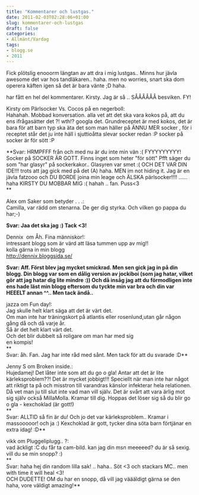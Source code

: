 ```yaml
---
title: "Kommentarer och lustgas."
date: 2011-02-03T02:28:06+01:00
slug: kommentarer-och-lustgas
draft: false
categories:
- Allmänt/Vardag
tags:
- blogg.se
- 2011
---
```

Fick plötslig enooorm längtan av att dra i mig lustgas.. Minns hur jävla awesome det var hos tandläkaren.. haha. men no worries, snart ska dom operera käften igen så det är bara vänte ;D haha.  
  
  
har fått en hel del kommentarer. Kirsty. Jag är så .. SÅÅÅÅÅÅ besviken. FY!  
  
Kirsty om Pärlsocker Vs. Cocos på en negerboll:  
Hahahah. Mobbad konversation. alla vet att det ska vara kokos på, att du ens ifrågasätter det ?! wth!? googla det. Grundreceptet är med kokos, det är bara för att barn typ ska äta det som man häller på ÄNNU MER socker , för i receptet står det ju inte häll i sjuttioåtta slevar socker redan :P socker på socker är för sött :P  
  
**Svar: HRMPFFF från och med nu är du inte min vän :( FYYYYYYYYY! Socker på SOCKER ÄR GOTT. Finns inget som heter "för sött" Pfft säger du som "har glasyr" på sockerkakor.. Glasyren var smet :( OCH DET VAR DIN IDE!!! trots att jag gick med på det (A) haha. MEN im not hiding it. Jag är en jävla fatzooo och DU BORDE joina min leage och ÄLSKA pärlsocker!!!! ...... haha KIRSTY DU MOBBAR MIG :( hahah .. fan. Puss<3  
**  
  
  
Alex om Saker som betyder . . .:  
Camilla, var rädd om stenarna. De ger dig styrka. Och vilken go pappa du har;-)  
  
**Svar: Jaa det ska jag :) Tack <3!**  
  
  
  
Dennix  om Åh. Fina människor!:  
intressant blogg som är värd att läsa tummen upp av mig!!  
kolla gärna in min blogg  
http://dennix.bloggsida.se/  
  
**Svar: Aff. Först blev jag mycket smickrad. Men sen gick jag in på din blogg. Din blogg var som en dålig version av jockiboi (som jag hatar, vilket gör att jag hatar dig lite mindre :)) Och då insåg jag att du förmodligen inte ens hade läst min blogg eftersom du tyckte min var bra och din var HEEELT annan ^^.. Men tack ändå..**  
  
  
jazza om Fun day!:  
Jag skulle helt klart säga att det är värt det.  
Om man inte har träningskort på atlantis eller rosenlund,utan går någon gång då och då varje år.  
Så är det helt klart värt det.  
Och det blir dubbelt så roligare om man har med sig  
en kompis!  
**  
Svar: åh. Fan. Jag har inte råd med sånt. Men tack för att du svarade :D**  
  
Jenny S om Broken inside.:  
Hujedamej! Det låter inte som att du go o gla! Antar att det är lite kärleksproblem??! Det är mycket jobbigt!!! Speciellt när man inte har något att riktigt ta på och misstron till varandras känslor infekterar hela relationen. Då vet man ju till slut inte vad man vill själv. Det är svårt att vara ärlig mot sig själv också MillaMolla. Kramar till dig. Hoppas det löser sig så du blir go o gla - kexchoklad (är gott!)  
**  
Svar: ALLTID så fin är du! Och jo det var kärleksproblem.. Kramar i massooooor! och ja :) Kexchoklad är gott, tycker dina söta barn förtjänar en extra idag! :D**  
  
  
vikk om Pluggeliplugg.. ?:  
vad äckligt :C du får ta cam-bild. kan jag din msn meeeeed? du är så sexig. vill du se min snopp? :)  
**  
Svar: haha hej din random lilla sak! .. haha.. Söt <3 och stackars MC.. men with time it will heal <3!  
OCH DUDETTE! OM du har en snopp, då vill jag väääldigt gärna se den haha, vore väldigt amazing!**